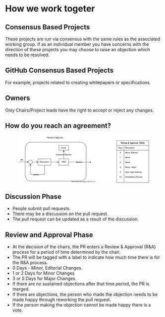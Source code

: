 # How we work togeter

## 

## Consensus Based Projects

These projects are run via consensus with the same rules as the associated working group. If as an individual member you have concerns with the direction of these projects you may choose to raise an objection which needs to be resolved.

## GitHub Consensus Based Projects
For example, projects related to creating whitepapers or specifications.

## Owners
Only Chairs/Project leads have the right to accept or reject any changes.

## How do you reach an agreement?

<figure>
	<img src="img/R_and_A_Process.svg" alt="Review & Approval Process">
	<figcaption></figcaption>
</figure>

## Discussion Phase

 - People submit pull requests.<br>
 - There may be a discussion on the pull request.<br>
 - The pull request can be updated as a result of the discussion.<br>

## Review and Approval Phase

 - At the decision of the chairs, the PR enters a Review & Approval (R&A) process for a period of time determined by the chair.<br>
 - The PR will be tagged with a label to indicate how much time there is for the R&A process.<br>
  - 0 Days - Minor, Editorial Changes.<br>
  - 1 or 2 Days for Minor Changes<br>
  - 3 or 5 Days for Major Changes.<br>
 - If there are no sustained objections after that time period, the PR is merged.<br>
 - If there are objections, the person who made the objection needs to be made happy through reworking the pull request.<br>
 - If the person making the objection cannot be made happy there is a vote.<br>


